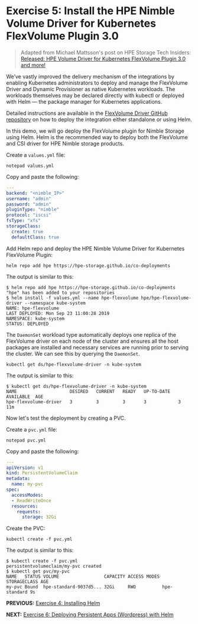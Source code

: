 # Exercise 5: Install the HPE Nimble Volume Driver for Kubernetes FlexVolume Plugin 3.0

>Adapted from Michael Mattsson's post on HPE Storage Tech Insiders: [Released: HPE Volume Driver for Kubernetes FlexVolume Plugin 3.0 and more!](https://community.hpe.com/t5/HPE-Storage-Tech-Insiders/Released-HPE-Volume-Driver-for-Kubernetes-FlexVolume-Plugin-3-0/ba-p/7063875#.Xa87O-hKiUk)


We’ve vastly improved the delivery mechanism of the integrations by enabling Kubernetes administrators to deploy and manage the FlexVolume Driver and Dynamic Provisioner as native Kubernetes workloads. The workloads themselves may be declared directly with kubectl or deployed with Helm — the package manager for Kubernetes applications.

Detailed instructions are available in the [FlexVolume Driver GitHub repository](https://github.com/hpe-storage/flexvolume-driver) on how to deploy the integration either standalone or using Helm.

In this demo, we will go deploy the FlexVolume plugin for Nimble Storage using Helm. Helm is the recommended way to deploy both the FlexVolume and CSI driver for HPE Nimble storage products.

Create a `values.yml` file:

```
notepad values.yml
```

Copy and paste the following:
```yaml
---
backend: "<nimble_IP>"
username: "admin"
password: "admin"
pluginType: "nimble"
protocol: "iscsi"
fsType: "xfs"
storageClass:
  create: true
  defaultClass: true
```

Add Helm repo and deploy the HPE Nimble Volume Driver for Kubernetes FlexVolume Plugin:

```
helm repo add hpe https://hpe-storage.github.io/co-deployments
```

The output is similar to this:
```
$ helm repo add hpe https://hpe-storage.github.io/co-deployments
"hpe" has been added to your repositories
$ helm install -f values.yml --name hpe-flexvolume hpe/hpe-flexvolume-driver --namespace kube-system
NAME: hpe-flexvolume
LAST DEPLOYED: Mon Sep 23 11:00:28 2019
NAMESPACE: kube-system
STATUS: DEPLOYED
```

The `DaemonSet` workload type automatically deploys one replica of the FlexVolume driver on each node of the cluster and ensures all the host packages are installed and necessary services are running prior to serving the cluster. We can see this by querying the `DaemonSet`.

```
kubectl get ds/hpe-flexvolume-driver -n kube-system
```

The output is similar to this:
```
$ kubectl get ds/hpe-flexvolume-driver -n kube-system
NAME                    DESIRED   CURRENT   READY   UP-TO-DATE   AVAILABLE  AGE
hpe-flexvolume-driver   3         3         3       3            3          11m
```

Now let's test the deployment by creating a PVC.

Create a `pvc.yml` file:

```
notepad pvc.yml
```

Copy and paste the following:
```yaml
---
apiVersion: v1
kind: PersistentVolumeClaim
metadata:
  name: my-pvc
spec:
  accessModes:
  - ReadWriteOnce
  resources:
    requests:
      storage: 32Gi
```

Create the PVC:

```
kubectl create -f pvc.yml
```

The output is similar to this:
```
$ kubectl create -f pvc.yml
persistentvolumeclaim/my-pvc created
$ kubectl get pvc/my-pvc
NAME   STATUS VOLUME                 CAPACITY ACCESS MODES STORAGECLASS AGE
my-pvc Bound  hpe-standard-9037d5... 32Gi     RWO          hpe-standard 9s
```



**PREVIOUS:** [Exercise 4: Installing Helm](install_helm.md)

**NEXT:** [Exercise 6: Deploying Persistent Apps (Wordpress) with Helm](deploy_app_helm.md)
